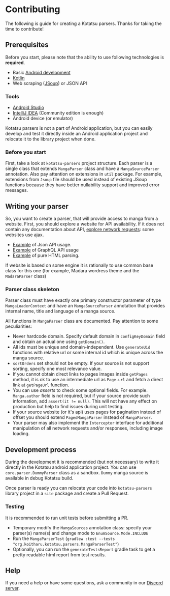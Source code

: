 # Contributing

The following is guide for creating a Kotatsu parsers. Thanks for taking the time to contribute!

## Prerequisites

Before you start, please note that the ability to use following technologies is **required**.

- Basic [Android development](https://developer.android.com/)
- [Kotlin](https://kotlinlang.org/)
- Web scraping ([JSoup](https://jsoup.org/)) or JSON API

### Tools

- [Android Studio](https://developer.android.com/studio)
- [IntelliJ IDEA](https://www.jetbrains.com/idea/) (Community edition is enough)
- Android device (or emulator)

Kotatsu parsers is not a part of Android application, but you can easily develop and test it directly inside an Android
application project and relocate it to the library project when done.

### Before you start

First, take a look at `kotatsu-parsers` project structure. Each parser is a single class that
extends `MangaParser` class and have a `MangaSourceParser` annotation.
Also pay attention on extensions in `util` package. For example, extensions from `Jsoup` file
should be used instead of existing JSoup functions because they have better nullability support
and improved error messages.

## Writing your parser

So, you want to create a parser, that will provide access to manga from a website.
First, you should explore a website for API availability.
If it does not contain any documentation about
API, [explore network requests](https://firefox-source-docs.mozilla.org/devtools-user/):
some websites use ajax.

- [Example](https://github.com/KotatsuApp/kotatsu-parsers/blob/master/src/main/kotlin/org/koitharu/kotatsu/parsers/site/DesuMeParser.kt)
  of Json API usage.
- [Example](https://github.com/KotatsuApp/kotatsu-parsers/blob/master/src/main/kotlin/org/koitharu/kotatsu/parsers/site/AnibelParser.kt)
  of GraphQL API usage
- [Example](https://github.com/KotatsuApp/kotatsu-parsers/blob/master/src/main/kotlin/org/koitharu/kotatsu/parsers/site/MangaTownParser.kt)
  of pure HTML parsing.

If website is based on some engine it is rationally to use common base class for this one (for example, Madara wordress
theme
and the `MadaraParser` class)

### Parser class skeleton

Parser class must have exactly one primary constructor parameter of type `MangaLoaderContext` and have an
`MangaSourceParser` annotation that provides internal name, title and language of a manga source.

All functions in `MangaParser` class are documented. Pay attention to some peculiarities:

- Never hardcode domain. Specify default domain in `configKeyDomain` field and obtain an actual one using `getDomain()`.
- All ids must be unique and domain-independent. Use `generateUid` functions with relative url or some internal id which
  is unique across the manga source.
- `sortOrders` set should not be empty. If your source is not support sorting, specify one most relevance value.
- If you cannot obtain direct links to pages images inside `getPages` method, it is ok to use an intermediate url
  as `Page.url` and fetch a direct link at `getPageUrl` function.
- You can use _asserts_ to check some optional fields. For example. `Manga.author` field is not required, but if your
  source provide such information, add `assert(it != null)`. This will not have any effect on production but help to
  find issues during unit testing.
- If your source website (or it's api) uses pages for pagination instead of offset you should extend `PagedMangaParser`
  instead of `MangaParser`.
- Your parser may also implement the `Interceptor` interface for additional manipulation of all network requests and/or
  responses, including image loading.

## Development process

During the development it is recommended (but not necessary) to write it directly
in the Kotatsu android application project. You can use `core.parser.DummyParser` class as a sandbox. `Dummy` manga
source is available in debug Kotatsu build.

Once parser is ready you can relocate your code into `kotatsu-parsers` library project in a `site` package and create a
Pull Request.

### Testing

It is recommended to run unit tests before submitting a PR.

- Temporary modify the `MangaSources` annotation class: specify your parser(s) name(s) and change mode
  to `EnumSource.Mode.INCLUDE`
- Run the `MangaParserTest` (`gradlew :test --tests "org.koitharu.kotatsu.parsers.MangaParserTest"`)
- Optionally, you can run the `generateTestsReport` gradle task to get a pretty readable html report from test results.

## Help

If you need a help or have some questions, ask a community in our [Discord server](https://discord.gg/NNJ5RgVBC5).
